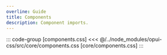 ```yaml
---
overline: Guide
title: Components
description: Component imports.
---
```


::: code-group [components.css]
<<< @/../node_modules/opui-css/src/core/components.css [core/components.css]
:::
